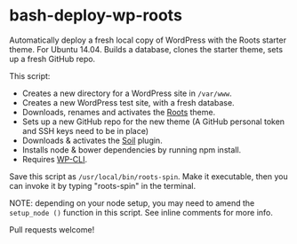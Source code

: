 bash-deploy-wp-roots
====================

Automatically deploy a fresh local copy of WordPress with the Roots starter theme. For Ubuntu 14.04. Builds a database, clones the starter theme, sets up a fresh GitHub repo.

This script:

* Creates a new directory for a WordPress site in ```/var/www```.
* Creates a new WordPress test site, with a fresh database.
* Downloads, renames and activates the [Roots](https://github.com/roots/roots) theme.
* Sets up a new GitHub repo for the new theme (A GitHub personal token and SSH keys need to be in place)
* Downloads & activates the [Soil](https://github.com/roots/soil) plugin.
* Installs node & bower dependencies by running npm install.
* Requires [WP-CLI](http://wp-cli.org/).

Save this script as ```/usr/local/bin/roots-spin```.
Make it executable, then you can invoke it by typing "roots-spin" in the terminal.

NOTE: depending on your node setup, you may need to amend the ```setup_node ()``` function in this script.
See inline comments for more info.

Pull requests welcome!
